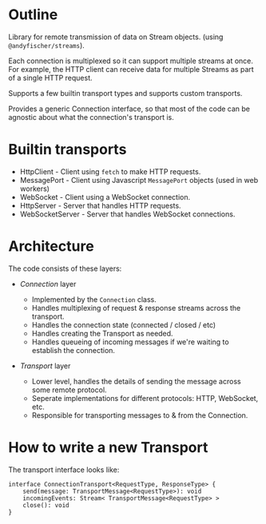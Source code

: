 
# Outline #

Library for remote transmission of data on Stream objects. (using `@andyfischer/streams`).

Each connection is multiplexed so it can support multiple streams at once.
For example, the HTTP client can receive data for multiple Streams as part of a single HTTP request.

Supports a few builtin transport types and supports custom transports.

Provides a generic Connection interface, so that most of the code can be agnostic about
what the connection's transport is.

# Builtin transports #

 * HttpClient - Client using `fetch` to make HTTP requests.
 * MessagePort - Client using Javascript `MessagePort` objects (used in web workers)
 * WebSocket - Client using a WebSocket connection.
 * HttpServer - Server that handles HTTP requests.
 * WebSocketServer - Server that handles WebSocket connections.

# Architecture #

The code consists of these layers:

 * *Connection* layer
   - Implemented by the `Connection` class.
   - Handles multiplexing of request & response streams across the transport.
   - Handles the connection state (connected / closed / etc)
   - Handles creating the Transport as needed.
   - Handles queueing of incoming messages if we're waiting to establish the connection.

 * *Transport* layer
   - Lower level, handles the details of sending the message across some remote protocol.
   - Seperate implementations for different protocols: HTTP, WebSocket, etc.
   - Responsible for transporting messages to & from the Connection.

# How to write a new Transport #

The transport interface looks like:

    interface ConnectionTransport<RequestType, ResponseType> {
        send(message: TransportMessage<RequestType>): void
        incomingEvents: Stream< TransportMessage<RequestType> >
        close(): void
    }

